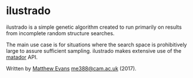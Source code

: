 # **ilustrado**

ilustrado is a simple genetic algorithm created to run primarily on results from incomplete random structure searches.

The main use case is for situations where the search space is prohibitively large to assure sufficient sampling. ilustrado makes extensive use of the [matador](https://bitbucket.org/me388/matador) API.

Written by [Matthew Evans](http://www.tcm.phy.cam.ac.uk/~me388) me388@cam.ac.uk (2017).